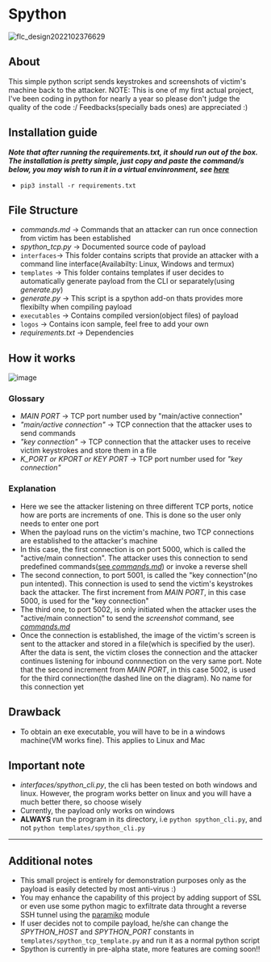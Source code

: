 # Spython

![flc_design2022102376629](https://user-images.githubusercontent.com/91953982/197397830-3cdd5836-bb62-43c7-bfbf-74977a856a74.png)

## About

This simple python script sends keystrokes and screenshots of victim's machine back to the attacker.
NOTE: This is one of my first actual project, I've been coding in python for nearly a year so please don't judge the quality of the code :/
Feedbacks(specially bads ones) are appreciated :)

## Installation guide

***Note that after running the *requirements.txt*, it should run out of the box. The installation is pretty simple, just copy and paste the command/s below, you may wish to run it in a virtual envinronment, see [here](https://docs.python.org/3/library/venv.html)***
    
-    `pip3 install -r requirements.txt`

## File Structure

- _commands.md_ -> Commands that an attacker can run once connection from victim has been established
- _spython_tcp.py_ -> Documented source code of payload
- `interfaces`-> This folder contains scripts that provide an attacker with a command line interface(Availabilty: Linux, Windows and termux)
- `templates` -> This folder contains templates if user decides to automatically generate payload from the CLI or separately(using *generate.py*)
- _generate.py_ -> This script is a spython add-on thats provides more flexibilty when compiling payload
- `executables` -> Contains compiled version(object files) of payload
- `logos` -> Contains icon sample, feel free to add your own
- _requirements.txt_ -> Dependencies
## How it works

![image](https://user-images.githubusercontent.com/91953982/197544894-84fdfb20-2e73-4f5b-b4ca-a24dd663afdf.png)

### Glossary

- _MAIN PORT_ -> TCP port number used by "main/active connection"
- _"main/active connection"_ -> TCP connection that the attacker uses to send commands
- _"key connection"_ -> TCP connection that the attacker uses to receive victim keystrokes and store them in a file
- _K_PORT or KPORT or KEY PORT_ -> TCP port number used for _"key connection"_

### Explanation

- Here we see the attacker listening on three different TCP ports, notice how are ports are increments of one. This is done so the user only needs to enter one port
- When the payload runs on the victim's machine, two TCP connections are established to the attacker's machine
- In this case, the first connection is on port 5000, which is called the "active/main connection". The attacker uses this connection to send predefined commands([see _commands.md_](https://github.com/Theguydev/Spython/blob/main/commands.md)) or invoke a reverse shell
- The second connection, to port 5001, is called the "key connection"(no pun intented). This connection is used to send the victim's keystrokes back the attacker. The first increment from _MAIN PORT_, in this case 5000, is used for the "key connection"
- The third one, to port 5002, is only initiated when the attacker uses the "active/main connection" to send the _screenshot_ command, see [_commands.md_](https://github.com/Theguydev/Spython/blob/main/commands.md)
- Once the connection is established, the image of the victim's screen is sent to the attacker and stored in a file(which is specified by the user). After the data is sent, the victim closes the connection and the attacker continues listening for inbound connnection on the very same port. Note that the second increment from _MAIN PORT_, in this case 5002, is used for the third connection(the dashed line on the diagram). No name for this connection yet

## Drawback ##
- To obtain an exe executable, you will have to be in a windows machine(VM works fine). This applies to Linux and Mac

## Important note
- *interfaces/spython_cli.py*, the cli has been tested on both windows and linux. However, the program works better on linux and you will have a much better there, so choose wisely
- Currently, the payload only works on windows
- **ALWAYS** run the program in its directory, i.e `python spython_cli.py`, and not `python templates/spython_cli.py`
---
## Additional notes

- This small project is entirely for demonstration purposes only as the payload is easily detected by most anti-virus :)
- You may enhance the capability of this project by adding support of SSL or even use some python magic to exfiltrate data throught a reverse SSH tunnel using the [paramiko](https://www.paramiko.org/) module
- If user decides not to compile payload, he/she can change the *SPYTHON_HOST* and *SPYTHON_PORT* constants in  `templates/spython_tcp_template.py` and run it as a normal python script
- Spython is currently in pre-alpha state, more features are coming soon!!
